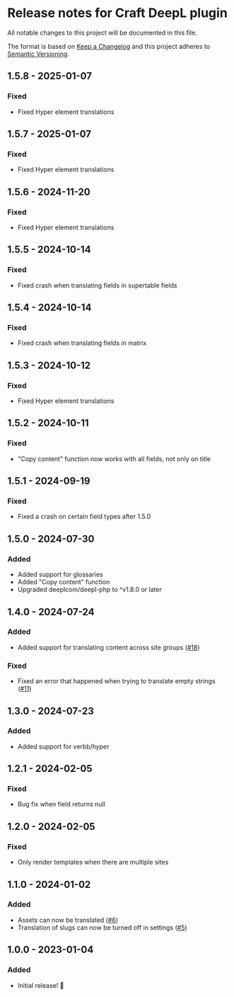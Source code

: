 # Release notes for Craft DeepL plugin

All notable changes to this project will be documented in this file.

The format is based on [Keep a Changelog](http://keepachangelog.com/) and this project adheres to [Semantic Versioning](http://semver.org/).

## 1.5.8 - 2025-01-07
### Fixed
- Fixed Hyper element translations


## 1.5.7 - 2025-01-07
### Fixed
- Fixed Hyper element translations

## 1.5.6 - 2024-11-20
### Fixed
- Fixed Hyper element translations

## 1.5.5 - 2024-10-14
### Fixed
- Fixed crash when translating fields in supertable fields


## 1.5.4 - 2024-10-14
### Fixed
- Fixed crash when translating fields in matrix

## 1.5.3 - 2024-10-12
### Fixed
- Fixed Hyper element translations

## 1.5.2 - 2024-10-11
### Fixed
- "Copy content" function now works with all fields, not only on title

## 1.5.1 - 2024-09-19
### Fixed
- Fixed a crash on certain field types after 1.5.0

## 1.5.0 - 2024-07-30
### Added
- Added support for glossaries
- Added "Copy content" function
- Upgraded deeplcom/deepl-php to ^v1.8.0 or later

## 1.4.0 - 2024-07-24
### Added
- Added support for translating content across site groups ([#18](https://github.com/statikbe/craft-deepl/issues/18))

### Fixed
- Fixed an error that happened when trying to translate empty strings ([#11](https://github.com/statikbe/craft-deepl/issues/11))

## 1.3.0 - 2024-07-23
### Added
- Added support for verbb/hyper

## 1.2.1 - 2024-02-05
### Fixed
- Bug fix when field returns null

## 1.2.0 - 2024-02-05
### Fixed
- Only render templates when there are multiple sites

## 1.1.0 - 2024-01-02
### Added
- Assets can now be translated ([#6](https://github.com/statikbe/craft-deepl/issues/6))
- Translation of slugs can now be turned off in settings ([#5](https://github.com/statikbe/craft-deepl/issues/5))

## 1.0.0 - 2023-01-04
### Added
- Initial release! 🎉 
